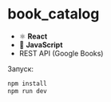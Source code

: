 # book_catalog

- ⚛️ **React**
- 📜 **JavaScript**
- REST API (Google Books)

Запуск:

```bash
npm install
npm run dev
